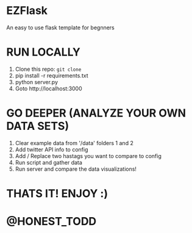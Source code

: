 
# EZFlask 

An easy to use flask template for begnners

# RUN LOCALLY
1. Clone this repo: `git clone `
2. pip install -r requirements.txt
3. python server.py
4. Goto http://localhost:3000

# GO DEEPER (ANALYZE YOUR OWN DATA SETS)
1. Clear example data from '/data' folders 1 and 2
2. Add twitter API info to config
3. Add / Replace two hastags you want to compare to config
4. Run script and gather data
5. Run server and compare the data visualizations! 

# THATS IT! ENJOY :)
# @HONEST_TODD
